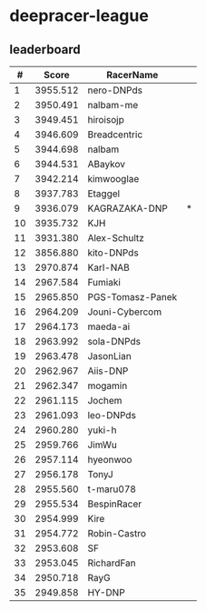 # deepracer-league

## leaderboard

<!-- leaderboard -->
| # | Score | RacerName |   |
| - | ----- | --------- | - |
| 1 | 3955.512 | nero-DNPds | |
| 2 | 3950.491 | nalbam-me | |
| 3 | 3949.451 | hiroisojp | |
| 4 | 3946.609 | Breadcentric | |
| 5 | 3944.698 | nalbam | |
| 6 | 3944.531 | ABaykov | |
| 7 | 3942.214 | kimwooglae | |
| 8 | 3937.783 | Etaggel | |
| 9 | 3936.079 | KAGRAZAKA-DNP | * |
| 10 | 3935.732 | KJH | |
| 11 | 3931.380 | Alex-Schultz | |
| 12 | 3856.880 | kito-DNPds | |
| 13 | 2970.874 | Karl-NAB | |
| 14 | 2967.584 | Fumiaki | |
| 15 | 2965.850 | PGS-Tomasz-Panek | |
| 16 | 2964.209 | Jouni-Cybercom | |
| 17 | 2964.173 | maeda-ai | |
| 18 | 2963.992 | sola-DNPds | |
| 19 | 2963.478 | JasonLian | |
| 20 | 2962.967 | Aiis-DNP | |
| 21 | 2962.347 | mogamin | |
| 22 | 2961.115 | Jochem | |
| 23 | 2961.093 | leo-DNPds | |
| 24 | 2960.280 | yuki-h | |
| 25 | 2959.766 | JimWu | |
| 26 | 2957.114 | hyeonwoo | |
| 27 | 2956.178 | TonyJ | |
| 28 | 2955.560 | t-maru078 | |
| 29 | 2955.534 | BespinRacer | |
| 30 | 2954.999 | Kire | |
| 31 | 2954.772 | Robin-Castro | |
| 32 | 2953.608 | SF | |
| 33 | 2953.045 | RichardFan | |
| 34 | 2950.718 | RayG | |
| 35 | 2949.858 | HY-DNP | |
